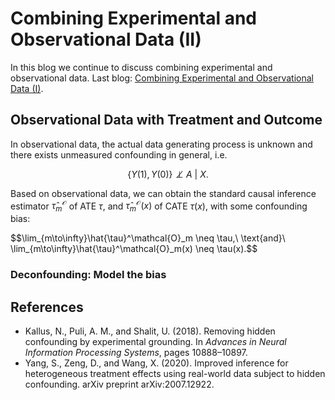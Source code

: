 # Combining Experimental and Observational Data (II)
In this blog we continue to discuss combining experimental and observational data. Last blog: [Combining Experimental and Observational Data (I)](https://jurrivhleon.github.io/2023/07/12/RCT-and-obs.html).

## Observational Data with Treatment and Outcome
In observational data, the actual data generating process is unknown and there exists unmeasured confounding in general, i.e.

$$\lbrace Y(1),Y(0)\rbrace\not\perp A\ |\ X.$$

Based on observational data, we can obtain the standard causal inference estimator $\hat{\tau}^{\mathcal{O}}_m$ of ATE $\tau,$ and $\hat{\tau}^{\mathcal{O}}_m(x)$ of CATE $\tau(x),$ with some confounding bias:
<p>
  $$\lim_{m\to\infty}\hat{\tau}^\mathcal{O}_m \neq \tau,\ \text{and}\ \lim_{m\to\infty}\hat{\tau}^\mathcal{O}_m(x) \neq \tau(x).$$
</p>

### Deconfounding: Model the bias


## References
+ Kallus, N., Puli, A. M., and Shalit, U. (2018). Removing hidden confounding by experimental grounding. In *Advances in Neural Information Processing Systems*, pages 10888–10897.
+ Yang, S., Zeng, D., and Wang, X. (2020). Improved inference for heterogeneous treatment effects using real-world data subject to hidden confounding. arXiv preprint arXiv:2007.12922.
